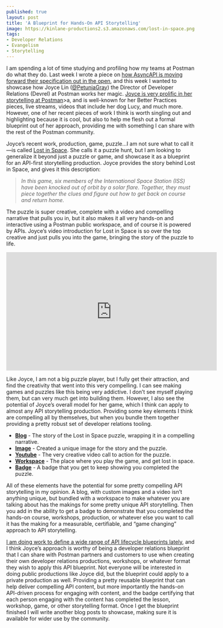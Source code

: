 ```yaml
---
published: true
layout: post
title: 'A Blueprint for Hands-On API Storytelling'
image: https://kinlane-productions2.s3.amazonaws.com/lost-in-space.png
tags:
- Developer Relations
- Evangelism
- Storytelling
---
```

I am spending a lot of time studying and profiling how my teams at Postman do what they do. Last week I wrote a piece on [how AsyncAPI is moving forward their specification out in the open](https://blog.postman.com/managing-next-generation-of-api-specifications/), and this week I wanted to showcase how Joyce Lin ([@PetuniaGray](https://twitter.com/PetuniaGray)) the Director of Developer Relations (Devrel) at Postman works her magic. [Joyce is very prolific in her storytelling at Postman](https://blog.postman.com/author/joyce/)&gt;a, and is well-known for her Better Practices pieces, live streams, videos that include her dog Lucy, and much more. However, one of her recent pieces of work I think is worth singling out and highlighting because it is cool, but also to help me flesh out a formal blueprint out of her approach, providing me with something I can share with the rest of the Postman community.

Joyce’s recent work, production, game, puzzle...I am not sure what to call it—is called [Lost in Space](https://blog.postman.com/lost-in-space-puzzle-hunt-for-api-enthusiasts/). She calls it a puzzle hunt, but I am looking to generalize it beyond just a puzzle or game, and showcase it as a blueprint for an API-first storytelling production. Joyce provides the story behind Lost in Space, and gives it this description:

> <i>In this game, six members of the International Space Station (ISS) have been knocked out of orbit by a solar flare. Together, they must piece together the clues and figure out how to get back on course and return home.</i>

The puzzle is super creative, complete with a video and compelling narrative that pulls you in, but it also makes it all very hands-on and interactive using a Postman public workspace, and of course it is powered by APIs. Joyce’s video introduction for Lost in Space is so over the top creative and just pulls you into the game, bringing the story of the puzzle to life.

<center><iframe width="560" height="315" src="https://www.youtube.com/embed/izbtF66EO1U" title="YouTube video player" frameborder="0" allow="accelerometer; autoplay; clipboard-write; encrypted-media; gyroscope; picture-in-picture" allowfullscreen=""></iframe></center>

Like Joyce, I am not a big puzzle player, but I fully get their attraction, and find the creativity that went into this very compelling. I can see making games and puzzles like this being very addictive. I don’t see myself playing them, but can very much get into building them. However, I also see the potential of Joyce’s overall model for her game, which I think can apply to almost any API storytelling production. Providing some key elements I think are compelling all by themselves, but when you bundle them together providing a pretty robust set of developer relations tooling.

- [**Blog**](https://blog.postman.com/lost-in-space-puzzle-hunt-for-api-enthusiasts/) - The story of the Lost in Space puzzle, wrapping it in a compelling narrative.
- [**Image**](https://blog.postman.com/wp-content/uploads/2021/11/lost-in-space-blog.png) - Created a unique image for the story and the puzzle.
- [**Youtube**](https://www.youtube.com/watch?v=izbtF66EO1U) - The very creative video call to action for the puzzle.
- [**Workspace**](https://www.postman.com/postman/workspace/lost-in-space/overview) - The place where you play the game, and get lost in space.
- [**Badge**](https://badgr.com/public/badges/hkQxukdrTd6bEw9RT4MQcQ) - A badge that you get to keep showing you completed the puzzle.

All of these elements have the potential for some pretty compelling API storytelling in my opinion. A blog, with custom images and a video isn’t anything unique, but bundled with a workspace to make whatever you are talking about has the makings for some pretty unique API storytelling. Then you add in the ability to get a badge to demonstrate that you completed the hands-on course, workshops, production, or whatever else you want to call it has the making for a measurable, certifiable, and “game changing” approach to API storytelling.

[I am doing work to define a wide range of API lifecycle blueprints lately](https://apis.how/), and I think Joyce’s approach is worthy of being a developer relations blueprint that I can share with Postman partners and customers to use when creating their own developer relations productions, workshops, or whatever format they wish to apply this API blueprint. Not everyone will be interested in doing public productions like Joyce did, but the blueprint could apply to a private production as well. Providing a pretty reusable blueprint that can help deliver compelling API content, but more importantly the hands-on API-driven process for engaging with content, and the badge certifying that each person engaging with the content has completed the lesson, workshop, game, or other storytelling format. Once I get the blueprint finished I will write another blog posts to showcase, making sure it is available for wider use by the community.